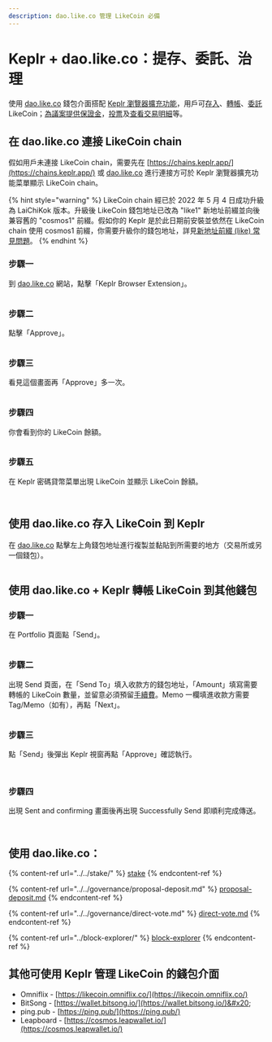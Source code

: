 ```yaml
---
description: dao.like.co 管理 LikeCoin 必備
---
```


# Keplr + dao.like.co：提存、委託、治理

使用 [dao.like.co](https://dao.like.co/) 錢包介面搭配 [Keplr 瀏覽器擴充功能](how-to-install-keplr-extension.md)，用戶可[存入](dao.like.co.md#deposit-your-likecoin-via-dao.like.co-to-keplr)、[轉帳](dao.like.co.md#using-dao.like.co-+-keplr-to-send-likecoin-to-another-wallet)、[委託](../../stake/) LikeCoin；[為議案提供保證金](../../governance/proposal-deposit.md)，[投票](../../governance/direct-vote.md)及[查看交易明細](../block-explorer/dao.like.co.md)等。

## 在 dao.like.co 連接 LikeCoin chain <a href="#connect-keplr-with-likecoin-chain" id="connect-keplr-with-likecoin-chain"></a>

假如用戶未連接 LikeCoin chain，需要先在 [https://chains.keplr.app/](https://chains.keplr.app/) 或 [dao.like.co](https://dao.like.co/) 進行連接方可於 Keplr 瀏覽器擴充功能菜單顯示 LikeCoin chain。

{% hint style="warning" %}
LikeCoin chain 經已於 2022 年 5 月 4 日成功升級為 LaiChiKok 版本。升級後 LikeCoin 錢包地址已改為 "like1" 新地址前綴並向後兼容舊的 "cosmos1" 前綴。假如你的 Keplr 是於此日期前安裝並依然在 LikeCoin chain 使用 cosmos1 前綴，你需要升級你的錢包地址，詳見[新地址前綴 (like) 常見問題](../like-address-prefix.md)。
{% endhint %}

### 步驟一

到 [dao.like.co](https://dao.like.co/) 網站，點擊「Keplr Browser Extension」。

<figure><img src="../../../.gitbook/assets/keplr06.png" alt=""><figcaption></figcaption></figure>

### 步驟二

點擊「Approve」。

<figure><img src="../../../.gitbook/assets/keplr07.png" alt=""><figcaption></figcaption></figure>

### 步驟三

看見這個畫面再「Approve」多一次。

<figure><img src="../../../.gitbook/assets/keplr08.png" alt=""><figcaption></figcaption></figure>

### 步驟四

你會看到你的 LikeCoin 餘額。

<figure><img src="../../../.gitbook/assets/keplr09.png" alt=""><figcaption></figcaption></figure>

### 步驟五

在 Keplr 密碼貸幣菜單出現 LikeCoin 並顯示 LikeCoin 餘額。

<figure><img src="../../../.gitbook/assets/Keplr menu 1.png" alt=""><figcaption></figcaption></figure>

<figure><img src="../../../.gitbook/assets/Keplr menu 2.png" alt=""><figcaption></figcaption></figure>

## 使用 dao.like.co 存入 LikeCoin 到 Keplr <a href="#deposit-your-likecoin-via-dao.like.co-to-keplr" id="deposit-your-likecoin-via-dao.like.co-to-keplr"></a>

在 [dao.like.co](https://dao.like.co/) 點擊左上角錢包地址進行複製並黏貼到所需要的地方（交易所或另一個錢包）。

<figure><img src="../../../.gitbook/assets/Keplr deposit.png" alt=""><figcaption></figcaption></figure>

## 使用 dao.like.co + Keplr 轉帳 LikeCoin 到其他錢包 <a href="#using-dao.like.co-+-keplr-to-send-likecoin-to-another-wallet" id="using-dao.like.co-+-keplr-to-send-likecoin-to-another-wallet"></a>

### 步驟一

在 Portfolio 頁面點「Send」。

<figure><img src="../../../.gitbook/assets/Keplr Send 1.png" alt=""><figcaption></figcaption></figure>

### 步驟二

出現 Send 頁面，在「Send To」填入收款方的錢包地址，「Amount」填寫需要轉帳的 LikeCoin 數量，並留意必須預留[手續費](../transaction-fee.md)。Memo 一欄填進收款方需要 Tag/Memo（如有），再點「Next」。

<figure><img src="../../../.gitbook/assets/Keplr Send 2.png" alt=""><figcaption></figcaption></figure>

### 步驟三

點「Send」後彈出 Keplr 視窗再點「Approve」確認執行。

<figure><img src="../../../.gitbook/assets/Keplr Send 3.png" alt=""><figcaption></figcaption></figure>

<figure><img src="../../../.gitbook/assets/Keplr Send 4.png" alt=""><figcaption></figcaption></figure>

### 步驟四

出現 Sent and confirming 畫面後再出現 Successfully Send 即順利完成傳送。

<div>

<figure><img src="../../../.gitbook/assets/Keplr Send 5.png" alt=""><figcaption></figcaption></figure>

 

<figure><img src="../../../.gitbook/assets/Keplr Send 6.png" alt=""><figcaption></figcaption></figure>

</div>

## 使用 dao.like.co：

{% content-ref url="../../stake/" %}
[stake](../../stake/)
{% endcontent-ref %}

{% content-ref url="../../governance/proposal-deposit.md" %}
[proposal-deposit.md](../../governance/proposal-deposit.md)
{% endcontent-ref %}

{% content-ref url="../../governance/direct-vote.md" %}
[direct-vote.md](../../governance/direct-vote.md)
{% endcontent-ref %}

{% content-ref url="../block-explorer/" %}
[block-explorer](../block-explorer/)
{% endcontent-ref %}

## 其他可使用 Keplr 管理 LikeCoin 的錢包介面 <a href="#other-wallet-interface" id="other-wallet-interface"></a>

* Omniflix - [https://likecoin.omniflix.co/](https://likecoin.omniflix.co/)
* BitSong - [https://wallet.bitsong.io/](https://wallet.bitsong.io/)&#x20;
* ping.pub - [https://ping.pub/](https://ping.pub/)
* Leapboard - [https://cosmos.leapwallet.io/](https://cosmos.leapwallet.io/)

